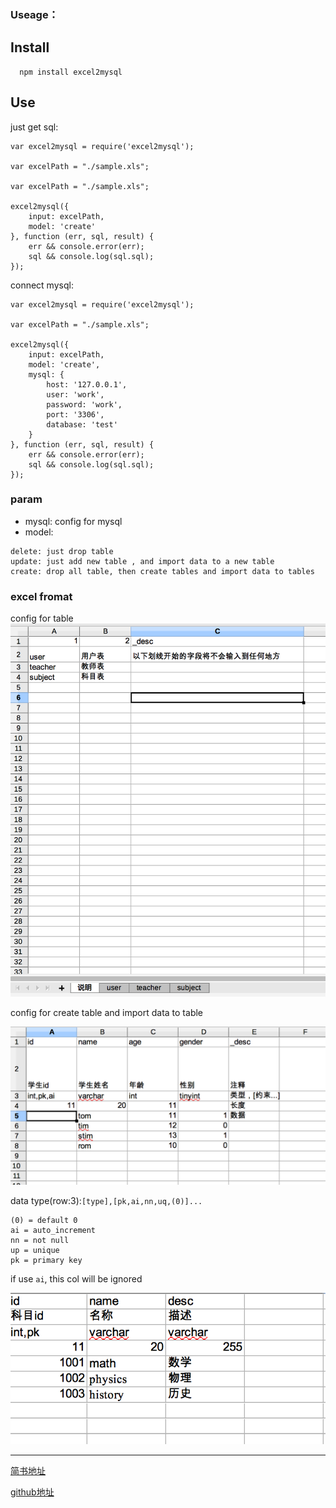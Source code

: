 
### Useage：

## Install

```
  npm install excel2mysql
```

## Use

just get sql:

```
var excel2mysql = require('excel2mysql');

var excelPath = "./sample.xls";

var excelPath = "./sample.xls";

excel2mysql({
    input: excelPath,
    model: 'create'
}, function (err, sql, result) {
    err && console.error(err);
    sql && console.log(sql.sql);
});

```

connect mysql:

```
var excel2mysql = require('excel2mysql');

var excelPath = "./sample.xls";

excel2mysql({
    input: excelPath,
    model: 'create',
    mysql: {
        host: '127.0.0.1',
        user: 'work',
        password: 'work',
        port: '3306',
        database: 'test'
    }
}, function (err, sql, result) {
    err && console.error(err);
    sql && console.log(sql.sql);
});

```

### param

- mysql: config for mysql
- model: 
```
delete: just drop table
update: just add new table , and import data to a new table
create: drop all table, then create tables and import data to tables
```

### excel fromat

config for table
![](./sample/imgs/1.png)

config for create table and import data to table

![](./sample/imgs/2.png)


data type(row:3):`[type],[pk,ai,nn,uq,(0)]...`

```
(0) = default 0 
ai = auto_increment
nn = not null
up = unique
pk = primary key
```

if use `ai`, this col will be ignored

![](./sample/imgs/3.png)

---

[简书地址](https://www.jianshu.com/p/b1c4496638a2)

[github地址](https://github.com/xiaoyifan6/excel2mysql)



